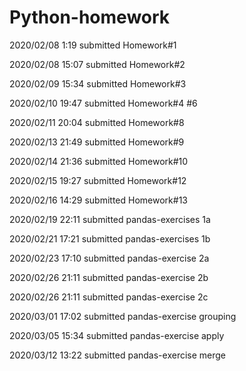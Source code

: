 # Python-homework
2020/02/08    1:19    submitted Homework#1

2020/02/08   15:07   submitted Homework#2

2020/02/09   15:34   submitted Homework#3

2020/02/10   19:47   submitted Homework#4 #6

2020/02/11   20:04   submitted Homework#8

2020/02/13    21:49   submitted Homework#9

2020/02/14    21:36   submitted Homework#10

2020/02/15    19:27   submitted Homework#12

2020/02/16    14:29   submitted Homework#13

2020/02/19    22:11   submitted pandas-exercises 1a

2020/02/21      17:21   submitted pandas-exercises  1b

2020/02/23     17:10    submitted pandas-exercise 2a

2020/02/26     21:11   submitted pandas-exercise 2b

2020/02/26     21:11   submitted pandas-exercise 2c

2020/03/01     17:02   submitted pandas-exercise grouping

2020/03/05     15:34   submitted pandas-exercise apply

2020/03/12     13:22   submitted pandas-exercise merge